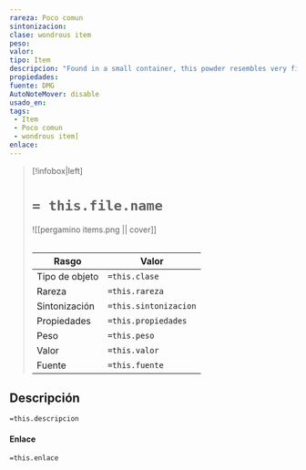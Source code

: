 ```yaml
---
rareza: Poco comun
sintonizacion: 
clase: wondrous item
peso: 
valor: 
tipo: Item
descripcion: "Found in a small container, this powder resembles very fine sand. It appears to be dust of disappearance, and an identify spell reveals it to be such. There is enough of it for one use.When you use an action to throw a handful of the dust into the air, you and each creature that needs to breathe within 30 feet of you must succeed on a DC 15 Constitution saving throw or become unable to breathe while sneezing uncontrollably. A creature affected in this way is incapacitated and suffocating. As long as it is conscious, a creature can repeat the saving throw at the end of each of its turns, ending the effect on it on a success. The lesser restoration spell can also end the effect on a creature."
propiedades: 
fuente: DMG
AutoNoteMover: disable
usado_en:  
tags: 
 - Item
 - Poco comun
 - wondrous item]
enlace: 
---
```


> [!infobox|left]
>  # `= this.file.name`
> ![[pergamino items.png || cover]]
> ######   
> |Rasgo | Valor |
> | --- | --- |
> | Tipo de objeto| `=this.clase`|
>  | Rareza| `=this.rareza`|
> | Sintonización | `=this.sintonizacion` |
> | Propiedades | `=this.propiedades` |
>  | Peso | `=this.peso` |
> | Valor | `=this.valor` |
> | Fuente | `=this.fuente` |


## Descripción
`=this.descripcion`

#### Enlace
`=this.enlace`